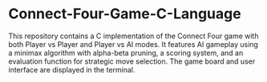 # Connect-Four-Game-C-Language
This repository contains a C implementation of the Connect Four game with both Player vs Player and Player vs AI modes. It features AI gameplay using a minimax algorithm with alpha-beta pruning, a scoring system, and an evaluation function for strategic move selection. The game board and user interface are displayed in the terminal.
